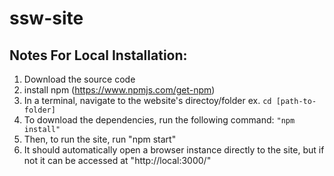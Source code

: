 # ssw-site

## Notes For Local Installation:

1. Download the source code
2. install npm (https://www.npmjs.com/get-npm)
3. In a terminal, navigate to the website's directoy/folder ex. `cd [path-to-folder]`
4. To download the dependencies, run the following command:
    `"npm install"`
5. Then, to run the site, run "npm start"
6. It should automatically open a browser instance directly to the site, but if not it can be accessed at "http://local:3000/"
